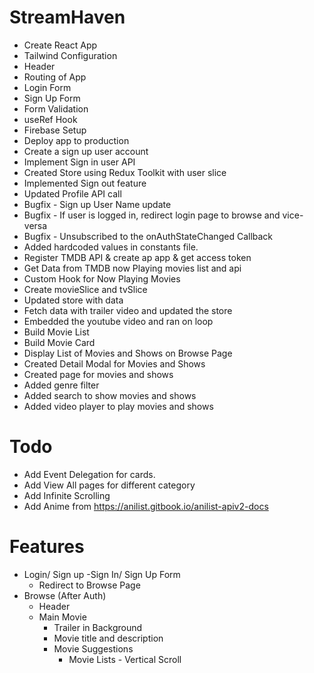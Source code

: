 # StreamHaven

- Create React App
- Tailwind Configuration
- Header
- Routing of App
- Login Form
- Sign Up Form
- Form Validation
- useRef Hook
- Firebase Setup
- Deploy app to production
- Create a sign up user account
- Implement Sign in user API
- Created Store using Redux Toolkit with user slice
- Implemented Sign out feature
- Updated Profile API call
- Bugfix - Sign up User Name update
- Bugfix - If user is logged in, redirect login page to browse and vice-versa
- Bugfix - Unsubscribed to the onAuthStateChanged Callback
- Added hardcoded values in constants file.
- Register TMDB API & create ap app & get access token
- Get Data from TMDB now Playing movies list and api
- Custom Hook for Now Playing Movies
- Create movieSlice and tvSlice
- Updated store with data
- Fetch data with trailer video and updated the store
- Embedded the youtube video and ran on loop
- Build Movie List
- Build Movie Card
- Display List of Movies and Shows on Browse Page
- Created Detail Modal for Movies and Shows
- Created page for movies and shows
- Added genre filter
- Added search to show movies and shows
- Added video player to play movies and shows

# Todo 
- Add Event Delegation for cards.
- Add View All pages for different category
- Add Infinite Scrolling
- Add Anime from https://anilist.gitbook.io/anilist-apiv2-docs

# Features
- Login/ Sign up
  -Sign In/ Sign Up Form
  - Redirect to Browse Page
- Browse (After Auth)
  - Header
  - Main Movie
    - Trailer in Background
    - Movie title and description
    - Movie Suggestions
      - Movie Lists - Vertical Scroll
